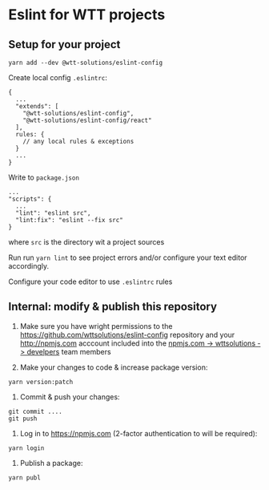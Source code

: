 # Eslint for WTT projects

## Setup for your project


```
yarn add --dev @wtt-solutions/eslint-config
```  

Create local config `.eslintrc`:

```
{
  ...
  "extends": [
    "@wtt-solutions/eslint-config",  
    "@wtt-solutions/eslint-config/react"  
  ],
  rules: {
    // any local rules & exceptions
  }
  ...
}
```

Write to `package.json` 

```
...
"scripts": {
  ...
  "lint": "eslint src",
  "lint:fix": "eslint --fix src"  
}
```

where `src` is the directory wit a project sources

Run run `yarn lint` to see project errors and/or configure your text editor accordingly.

Configure your code editor to use `.eslintrc` rules

## Internal: modify & publish this repository

1. Make sure you have wright permissions to the https://github.com/wttsolutions/eslint-config repository and your http://npmjs.com acccount included into the [npmjs.com -> wttsolutions -> develpers](https://www.npmjs.com/settings/wttsolutions/teams/team/developers/users) team members

1. Make your changes to code & increase package version:
```
yarn version:patch
```    

1. Commit & push your changes:
```
git commit ....
git push      
```

1. Log in to https://npmjs.com (2-factor authentication to will be required):
```
yarn login
```

1. Publish a package:
```
yarn publ
```      


